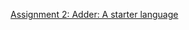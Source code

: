 [Assignment 2: Adder: A starter language](https://course.ccs.neu.edu/cs4410sp21/hw_adder_assignment.html)
